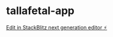 # tallafetal-app

[Edit in StackBlitz next generation editor ⚡️](https://stackblitz.com/~/github.com/Taotetutin/tallafetal-app)